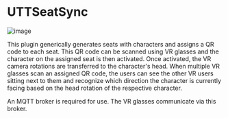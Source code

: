 # UTTSeatSync

![image](https://user-images.githubusercontent.com/40402725/205653049-2c3112a4-d7de-4904-abec-c038f3ad95ea.png)

This plugin generically generates seats with characters and assigns a QR code to each seat. This QR code can be scanned using VR glasses and the character on the assigned seat is then activated. Once activated, the VR camera rotations are transferred to the character's head. When multiple VR glasses scan an assigned QR code, the users can see the other VR users sitting next to them and recognize which direction the character is currently facing based on the head rotation of the respective character.

An MQTT broker is required for use. The VR glasses communicate via this broker.
